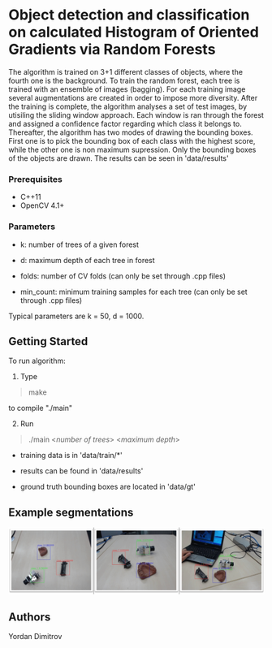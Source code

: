 # Object detection and classification on calculated Histogram of Oriented Gradients via Random Forests

The algorithm is trained on 3+1 different classes of objects, where the fourth one is the background. To train the random forest, each tree is trained with an ensemble of images (bagging). For each training image several augmentations are created in order to impose more diversity. After the training is complete, the algorithm analyses a set of test images, by utisiling the sliding window approach. Each window is ran through the forest and assigned a confidence factor regarding which class it belongs to. Thereafter, the algorithm has two modes of drawing the bounding boxes. First one is to pick the bounding box of each class with the highest score, while the other one is non maximum supression. Only the bounding boxes of the objects are drawn. The results can be seen in 'data/results'

### Prerequisites
- C++11
- OpenCV 4.1+

### Parameters

- k: number of trees of a given forest

- d: maximum depth of each tree in forest

- folds: number of CV folds (can only be set through .cpp files)

- min_count: minimum training samples for each tree (can only be set through .cpp files)

Typical parameters are k = 50, d = 1000.

## Getting Started
To run algorithm:

1) Type 

> make

to compile "./main"

2) Run 

> ./main <*number of trees*> <*maximum depth*>

- training data is in 'data/train/\*'

- results can be found in 'data/results'

- ground truth bounding boxes are located in 'data/gt'

## Example segmentations

![example](https://github.com/ydimitrov/object-detection-hog-random-forest/blob/master/data/example.png?raw=true)

## Authors
Yordan Dimitrov
